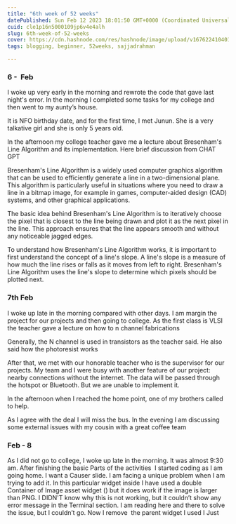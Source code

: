```yaml
---
title: "6th week of 52 weeks"
datePublished: Sun Feb 12 2023 18:01:50 GMT+0000 (Coordinated Universal Time)
cuid: cle1p16n5000109jp6v4e4alh
slug: 6th-week-of-52-weeks
cover: https://cdn.hashnode.com/res/hashnode/image/upload/v1676224104017/e1eb76b5-1b14-4125-9616-b96553154156.png
tags: blogging, beginner, 52weeks, sajjadrahman

---
```


### 6 -  Feb 

I woke up very early in the morning and rewrote the code that gave last night's error. In the morning I completed some tasks for my college and then went to my aunty’s house.

It is NFO birthday date, and for the first time, I met Junun. She is a very talkative girl and she is only 5 years old. 

In the afternoon my college teacher gave me a lecture about Bresenham's Line Algorithm and its implementation. Here brief discussion from CHAT GPT 

Bresenham's Line Algorithm is a widely used computer graphics algorithm that can be used to efficiently generate a line in a two-dimensional plane. This algorithm is particularly useful in situations where you need to draw a line in a bitmap image, for example in games, computer-aided design (CAD) systems, and other graphical applications.

The basic idea behind Bresenham's Line Algorithm is to iteratively choose the pixel that is closest to the line being drawn and plot it as the next pixel in the line. This approach ensures that the line appears smooth and without any noticeable jagged edges.

To understand how Bresenham's Line Algorithm works, it is important to first understand the concept of a line's slope. A line's slope is a measure of how much the line rises or falls as it moves from left to right. Bresenham's Line Algorithm uses the line's slope to determine which pixels should be plotted next.

### 7th Feb 

I woke up late in the morning compared with other days. I am margin the project for our projects and then going to college. As the first class is VLSI the teacher gave a lecture on how to n channel fabrications 

Generally, the N channel is used in transistors as the teacher said. He also said how the photoresist works 

After that, we met with our honorable teacher who is the supervisor for our projects. My team and I were busy with another feature of our project: nearby connections without the internet. The data will be passed through the hotspot or Bluetooth. But we are unable to implement it.

In the afternoon when I reached the home point, one of my brothers called to help.

As I agree with the deal I will miss the bus. In the evening I am discussing some external issues with my cousin with a great coffee team 

### Feb - 8 

As I did not go to college, I woke up late in the morning. It was almost 9:30 am. After finishing the basic Parts of the activities  I started coding as I am going home. I want a Causer slide. I am facing a unique problem when I am trying to add it. In this particular widget inside I have used a double Container of Image asset widget () but it does work if the image is larger than PNG. I DIDN'T know why this is not working, but it couldn’t show any error message in the Terminal section. I am reading here and there to solve the issue, but I couldn’t go. Now I remove  the parent widget I used I Just